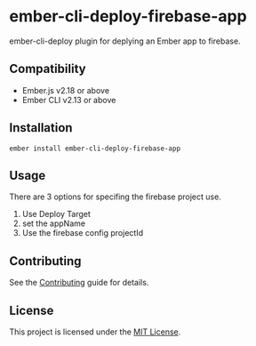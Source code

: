 ember-cli-deploy-firebase-app
==============================================================================

ember-cli-deploy plugin for deplying an Ember app to firebase.



Compatibility
------------------------------------------------------------------------------

* Ember.js v2.18 or above
* Ember CLI v2.13 or above


Installation
------------------------------------------------------------------------------

```
ember install ember-cli-deploy-firebase-app
```


Usage
------------------------------------------------------------------------------

There are 3 options for specifing the firebase project use.

1. Use Deploy Target
2. set the appName
3. Use the firebase config projectId




Contributing
------------------------------------------------------------------------------

See the [Contributing](CONTRIBUTING.md) guide for details.


License
------------------------------------------------------------------------------

This project is licensed under the [MIT License](LICENSE.md).
